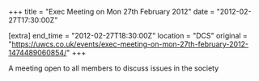 +++
title = "Exec Meeting on Mon 27th February 2012"
date = "2012-02-27T17:30:00Z"

[extra]
end_time = "2012-02-27T18:30:00Z"
location = "DCS"
original = "https://uwcs.co.uk/events/exec-meeting-on-mon-27th-february-2012-1474489060854/"
+++

A meeting open to all members to discuss issues in the society

